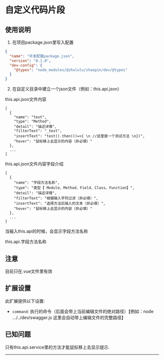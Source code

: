 # 自定义代码片段

## 使用说明

1. 在项目package.json里写入配置
```json
{
  "name": "开发配置package.json",
  "version": "0.1.0",
  "dev-config": {
    "@types": "node_modules/@zhululu/zhaopin/dev/@types"
  }
}
```

2. 在自定义目录中建立一个json文件（例如：this.api.json）

this.api.json文件内容
```
[
  {
    "name": "test",
    "type": "Method",
    "detail": "描述详情",
    "filterText": "_test",
    "insertText": "test().then(()=>{ \n //这里是一个测试方法 \n})",
    "hover": "鼠标移上去显示的内容（非必填）"
  },
  ...
]
```

this.api.json文件内容字段介绍
```
[
  {
    "name": "字段方法名称",
    "type": "类型【 Module、Method、Field、Class、Function】",
    "detail": "描述详情",
    "filterText": "根据输入字符过滤（非必填）",
    "insertText": "选择方法后插入的文本（非必填）",
    "hover": "鼠标移上去显示的内容（非必填）"
  },
  ...
]
```


当输入this.api的时候，会显示字段方法名称

this.api.字段方法名称

## 注意

目前只在.vue文件里有效

## 扩展设置

此扩展提供以下设置:

* `command`: 执行的命令（后面会带上当前编辑文件的绝对路径）【例如：node .../../dev/swagger.js 这里会自动带上编辑文件的完整路径】

## 已知问题

只有this.api.service里的方法才能鼠标移上去显示提示.


-----------------------------------------------------------------------------------------------------------
